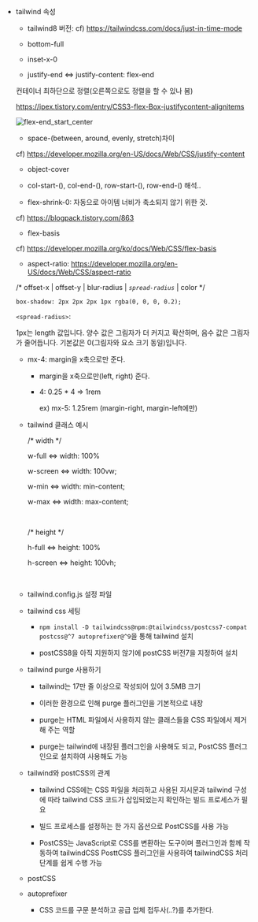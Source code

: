 * tailwind 속성

   - tailwind8 버전: cf) https://tailwindcss.com/docs/just-in-time-mode

   - bottom-full

   - inset-x-0

   - justify-end <=> justify-content: flex-end

    컨테이너 최하단으로 정렬(오른쪽으로도 정렬을 할 수 있나 봄)

    https://ipex.tistory.com/entry/CSS3-flex-Box-justifycontent-alignitems

    ![flex-end_start_center](/uploads/bac98ba87ee35a451b3d8703c39326a4/flex-end_start_center.png)

   - space-(between, around, evenly, stretch)차이

   cf) https://developer.mozilla.org/en-US/docs/Web/CSS/justify-content

   - object-cover

   - col-start-(), col-end-(), row-start-(), row-end-() 해석..

   - flex-shrink-0: 자동으로 아이템 너비가 축소되지 않기 위한 것.

    cf) https://blogpack.tistory.com/863

   - flex-basis

    cf) https://developer.mozilla.org/ko/docs/Web/CSS/flex-basis

   - aspect-ratio: https://developer.mozilla.org/en-US/docs/Web/CSS/aspect-ratio

    /* offset-x | offset-y | blur-radius | *`spread-radius`* | color */

     `box-shadow: 2px 2px 2px 1px rgba(0, 0, 0, 0.2);`

     `<spread-radius>`:   

     1px는 length 값입니다. 양수 값은 그림자가 더 커지고 확산하며, 음수 값은 그림자가 줄어듭니다. 기본값은 0(그림자와 요소 크기 동일)입니다.

   - mx-4: margin을 x축으로만 준다.

      - margin을 x축으로만(left, right) 준다.

      - 4: 0.25 * 4 => 1rem

        ex) mx-5: 1.25rem (margin-right, margin-left에만)
   
   - tailwind 클래스 예시
   
     /* width */

      w-full <=> width: 100%

      w-screen <=> width: 100vw;

      w-min <=> width: min-content;

      w-max <=> width: max-content;

      <br/>

     /* height */

      h-full <=> height: 100%

      h-screen <=> height: 100vh;

      <br/>

   - tailwind.config.js 설정 파일
      

   - tailwind css 세팅

      - `npm install -D tailwindcss@npm:@tailwindcss/postcss7-compat postcss@^7 autoprefixer@^9`을 통해 tailwind 설치

      - postCSS8을 아직 지원하지 않기에 postCSS 버전7을 지정하여 설치

   - tailwind purge 사용하기

      - tailwind는 17만 줄 이상으로 작성되어 있어 3.5MB 크기

      - 이러한 환경으로 인해 purge 플러그인을 기본적으로 내장

      - purge는 HTML 파일에서 사용하지 않는 클래스들을 CSS 파일에서 제거해 주는 역할

      - purge는 tailwind에 내장된 플러그인을 사용해도 되고, PostCSS 플러그인으로 설치하여 사용해도 가능

   - tailwind와 postCSS의 관계

      - tailwind CSS에는 CSS 파일을 처리하고 사용된 지시문과 tailwind 구성에 따라 tailwind CSS 코드가 삽입되었는지 확인하는 빌드 프로세스가 필요

      - 빌드 프로세스를 설정하는 한 가지 옵션으로 PostCSS를 사용 가능

      - PostCSS는 JavaScript로 CSS를 변환하는 도구이며 플러그인과 함께 작동하여 tailwindCSS PosttCSS 플러그인을 사용하여 tailwindCSS 처리 단계를 쉽게 수행 가능

   - postCSS

   - autoprefixer

      - CSS 코드를 구문 분석하고 공급 업체 접두사(..?)를 추가한다.

   <br/>
